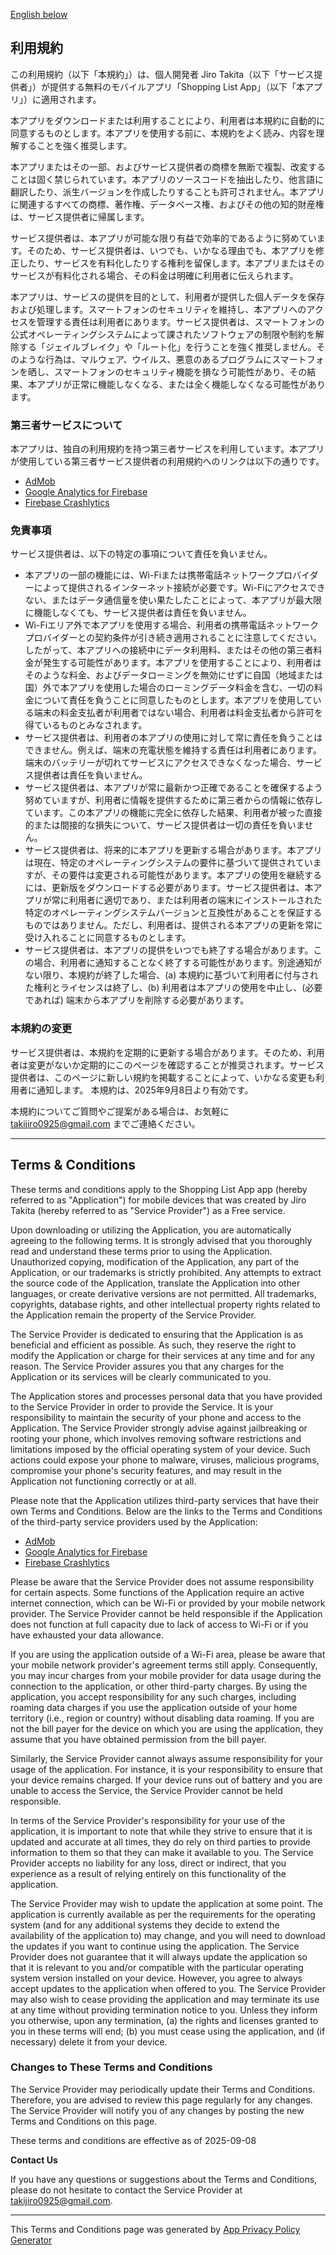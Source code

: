 [English below](#terms--conditions)

## 利用規約

この利用規約（以下「本規約」）は、個人開発者 Jiro Takita（以下「サービス提供者」）が提供する無料のモバイルアプリ「Shopping List App」（以下「本アプリ」）に適用されます。

本アプリをダウンロードまたは利用することにより、利用者は本規約に自動的に同意するものとします。本アプリを使用する前に、本規約をよく読み、内容を理解することを強く推奨します。

本アプリまたはその一部、およびサービス提供者の商標を無断で複製、改変することは固く禁じられています。本アプリのソースコードを抽出したり、他言語に翻訳したり、派生バージョンを作成したりすることも許可されません。本アプリに関連するすべての商標、著作権、データベース権、およびその他の知的財産権は、サービス提供者に帰属します。

サービス提供者は、本アプリが可能な限り有益で効率的であるように努めています。そのため、サービス提供者は、いつでも、いかなる理由でも、本アプリを修正したり、サービスを有料化したりする権利を留保します。本アプリまたはそのサービスが有料化される場合、その料金は明確に利用者に伝えられます。

本アプリは、サービスの提供を目的として、利用者が提供した個人データを保存および処理します。スマートフォンのセキュリティを維持し、本アプリへのアクセスを管理する責任は利用者にあります。サービス提供者は、スマートフォンの公式オペレーティングシステムによって課されたソフトウェアの制限や制約を解除する「ジェイルブレイク」や「ルート化」を行うことを強く推奨しません。そのような行為は、マルウェア、ウイルス、悪意のあるプログラムにスマートフォンを晒し、スマートフォンのセキュリティ機能を損なう可能性があり、その結果、本アプリが正常に機能しなくなる、または全く機能しなくなる可能性があります。

### 第三者サービスについて

本アプリは、独自の利用規約を持つ第三者サービスを利用しています。本アプリが使用している第三者サービス提供者の利用規約へのリンクは以下の通りです。
*   [AdMob](https://developers.google.com/admob/terms)
*   [Google Analytics for Firebase](https://www.google.com/analytics/terms/)
*   [Firebase Crashlytics](https://firebase.google.com/terms/crashlytics)

### 免責事項

サービス提供者は、以下の特定の事項について責任を負いません。

* 本アプリの一部の機能には、Wi-Fiまたは携帯電話ネットワークプロバイダーによって提供されるインターネット接続が必要です。Wi-Fiにアクセスできない、またはデータ通信量を使い果たしたことによって、本アプリが最大限に機能しなくても、サービス提供者は責任を負いません。
* Wi-Fiエリア外で本アプリを使用する場合、利用者の携帯電話ネットワークプロバイダーとの契約条件が引き続き適用されることに注意してください。したがって、本アプリへの接続中にデータ利用料、またはその他の第三者料金が発生する可能性があります。本アプリを使用することにより、利用者はそのような料金、およびデータローミングを無効にせずに自国（地域または国）外で本アプリを使用した場合のローミングデータ料金を含む、一切の料金について責任を負うことに同意したものとします。本アプリを使用している端末の料金支払者が利用者ではない場合、利用者は料金支払者から許可を得ているものとみなされます。
* サービス提供者は、利用者の本アプリの使用に対して常に責任を負うことはできません。例えば、端末の充電状態を維持する責任は利用者にあります。端末のバッテリーが切れてサービスにアクセスできなくなった場合、サービス提供者は責任を負いません。
* サービス提供者は、本アプリが常に最新かつ正確であることを確保するよう努めていますが、利用者に情報を提供するために第三者からの情報に依存しています。この本アプリの機能に完全に依存した結果、利用者が被った直接的または間接的な損失について、サービス提供者は一切の責任を負いません。
* サービス提供者は、将来的に本アプリを更新する場合があります。本アプリは現在、特定のオペレーティングシステムの要件に基づいて提供されていますが、その要件は変更される可能性があります。本アプリの使用を継続するには、更新版をダウンロードする必要があります。サービス提供者は、本アプリが常に利用者に適切であり、または利用者の端末にインストールされた特定のオペレーティングシステムバージョンと互換性があることを保証するものではありません。ただし、利用者は、提供される本アプリの更新を常に受け入れることに同意するものとします。
* サービス提供者は、本アプリの提供をいつでも終了する場合があります。この場合、利用者に通知することなく終了する可能性があります。別途通知がない限り、本規約が終了した場合、(a) 本規約に基づいて利用者に付与された権利とライセンスは終了し、(b) 利用者は本アプリの使用を中止し、(必要であれば) 端末から本アプリを削除する必要があります。

### 本規約の変更

サービス提供者は、本規約を定期的に更新する場合があります。そのため、利用者は変更がないか定期的にこのページを確認することが推奨されます。サービス提供者は、このページに新しい規約を掲載することによって、いかなる変更も利用者に通知します。
本規約は、2025年9月8日より有効です。

本規約についてご質問やご提案がある場合は、お気軽に takijiro0925@gmail.com までご連絡ください。

* * *

## Terms & Conditions

These terms and conditions apply to the Shopping List App app (hereby referred to as "Application") for mobile devices that was created by Jiro Takita (hereby referred to as "Service Provider") as a Free service.

Upon downloading or utilizing the Application, you are automatically agreeing to the following terms. It is strongly advised that you thoroughly read and understand these terms prior to using the Application. Unauthorized copying, modification of the Application, any part of the Application, or our trademarks is strictly prohibited. Any attempts to extract the source code of the Application, translate the Application into other languages, or create derivative versions are not permitted. All trademarks, copyrights, database rights, and other intellectual property rights related to the Application remain the property of the Service Provider.

The Service Provider is dedicated to ensuring that the Application is as beneficial and efficient as possible. As such, they reserve the right to modify the Application or charge for their services at any time and for any reason. The Service Provider assures you that any charges for the Application or its services will be clearly communicated to you.

The Application stores and processes personal data that you have provided to the Service Provider in order to provide the Service. It is your responsibility to maintain the security of your phone and access to the Application. The Service Provider strongly advise against jailbreaking or rooting your phone, which involves removing software restrictions and limitations imposed by the official operating system of your device. Such actions could expose your phone to malware, viruses, malicious programs, compromise your phone's security features, and may result in the Application not functioning correctly or at all.

Please note that the Application utilizes third-party services that have their own Terms and Conditions. Below are the links to the Terms and Conditions of the third-party service providers used by the Application:

*   [AdMob](https://developers.google.com/admob/terms)
*   [Google Analytics for Firebase](https://www.google.com/analytics/terms/)
*   [Firebase Crashlytics](https://firebase.google.com/terms/crashlytics)

Please be aware that the Service Provider does not assume responsibility for certain aspects. Some functions of the Application require an active internet connection, which can be Wi-Fi or provided by your mobile network provider. The Service Provider cannot be held responsible if the Application does not function at full capacity due to lack of access to Wi-Fi or if you have exhausted your data allowance.

If you are using the application outside of a Wi-Fi area, please be aware that your mobile network provider's agreement terms still apply. Consequently, you may incur charges from your mobile provider for data usage during the connection to the application, or other third-party charges. By using the application, you accept responsibility for any such charges, including roaming data charges if you use the application outside of your home territory (i.e., region or country) without disabling data roaming. If you are not the bill payer for the device on which you are using the application, they assume that you have obtained permission from the bill payer.

Similarly, the Service Provider cannot always assume responsibility for your usage of the application. For instance, it is your responsibility to ensure that your device remains charged. If your device runs out of battery and you are unable to access the Service, the Service Provider cannot be held responsible.

In terms of the Service Provider's responsibility for your use of the application, it is important to note that while they strive to ensure that it is updated and accurate at all times, they do rely on third parties to provide information to them so that they can make it available to you. The Service Provider accepts no liability for any loss, direct or indirect, that you experience as a result of relying entirely on this functionality of the application.

The Service Provider may wish to update the application at some point. The application is currently available as per the requirements for the operating system (and for any additional systems they decide to extend the availability of the application to) may change, and you will need to download the updates if you want to continue using the application. The Service Provider does not guarantee that it will always update the application so that it is relevant to you and/or compatible with the particular operating system version installed on your device. However, you agree to always accept updates to the application when offered to you. The Service Provider may also wish to cease providing the application and may terminate its use at any time without providing termination notice to you. Unless they inform you otherwise, upon any termination, (a) the rights and licenses granted to you in these terms will end; (b) you must cease using the application, and (if necessary) delete it from your device.

### Changes to These Terms and Conditions

The Service Provider may periodically update their Terms and Conditions. Therefore, you are advised to review this page regularly for any changes. The Service Provider will notify you of any changes by posting the new Terms and Conditions on this page.

These terms and conditions are effective as of 2025-09-08

**Contact Us**

If you have any questions or suggestions about the Terms and Conditions, please do not hesitate to contact the Service Provider at takijiro0925@gmail.com.

* * *

This Terms and Conditions page was generated by [App Privacy Policy Generator](https://app-privacy-policy-generator.nisrulz.com/)


